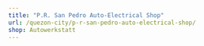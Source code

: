 ```yaml
---
title: "P.R. San Pedro Auto-Electrical Shop"
url: /quezon-city/p-r-san-pedro-auto-electrical-shop/
shop: Autowerkstatt
---
```

